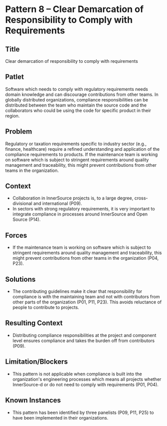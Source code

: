 # Pattern 8 – Clear Demarcation of Responsibility to Comply with Requirements

## Title

Clear demarcation of responsibility to comply with requirements 

## Patlet

Software which needs to comply with regulatory requirements needs domain knowledge and can discourage contributions from other teams. In globally distributed organizations, compliance responsibilities can be distributed between the team who maintain the source code and the collaborators who could be using the code for specific product in their region.

## Problem

Regulatory or taxation requirements specific to industry sector (e.g., finance, healthcare) require a refined understanding and application of the compliance requirements to products. If the maintenance team is working on software which is subject to stringent requirements around quality management and traceability, this might prevent contributions from other teams in the organization.

## Context

- Collaboration in InnerSource projects is, to a large degree, cross-divisional and international (P09).
- In sectors with strong regulatory requirements, it is very important to integrate compliance in processes around InnerSource and Open Source (P14).

## Forces

- If the maintenance team is working on software which is subject to stringent requirements around quality management and traceability, this might prevent contributions from other teams in the organization (P04, P23).

## Solutions

- The contributing guidelines make it clear that responsibility for compliance is with the maintaining team and not with contributors from other parts of the organization (P01, P11, P23). This avoids reluctance of people to contribute to projects.

## Resulting Context

- Distributing compliance responsibilities at the project and component level ensures compliance and takes the burden off from contributors (P09).

## Limitation/Blockers

- This pattern is not applicable when compliance is built into the organization's engineering processes which means all projects whether InnerSource-d or do not need to comply with requirements (P01, P04).

## Known Instances

- This pattern has been identified by three panelists (P09, P11, P25) to have been implemented in their organizations.

